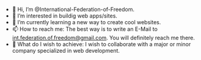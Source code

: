 - 👋 Hi, I’m @International-Federation-of-Freedom.
- 👀 I’m interested in buildig web apps/sites.
- 🌱 I’m currently learning a new way to create cool websites.
- 📫 How to reach me: The best way is to write an E-Mail to int.federation.of.freedom@gmail.com. You will definitely reach me there.
- 💭 What do I wish to achieve: I wish to collaborate with a major or minor company specialized in web development.
<!---
International-Federation-of-Freedom/International-Federation-of-Freedom is a ✨ special ✨ repository because its `README.md` (this file) appears on your GitHub profile.
You can click the Preview link to take a look at your changes.
--->
